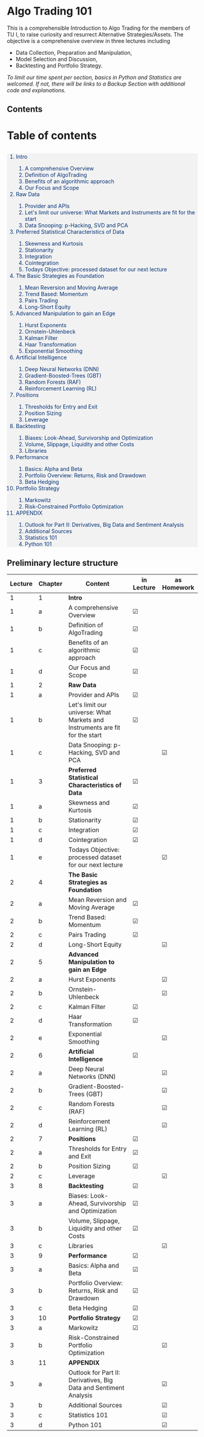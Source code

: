 # Algo Trading 101 

This is a comprehensible Introduction to Algo Trading for the members of TU I, to raise curiosity and resurrect Alternative Strategies/Assets.
The objective is a comprehensive overview in three lectures including 
- Data Collection, Preparation and Manipulation, 
- Model Selection and Discussion,
- Backtesting and Portfolio Strategy.

*To limit our time spent per section, basics in Python and Statistics are welcomed. If not, there will be links to a Backup Section with additional code and explanations.*

## Contents


<h1>Table of contents</h1>

<div class="alert alert-block alert-info" style="text-decoration:none; margin-top: 30px; background-color:#F2F2F2; border-color:#022F73">
    <span style="color:#022F73">
    <ol>
      <li><a href="#1"> <span style="color:#022F73;text-decoration:underline;text-decoration-color:#F2F2F2" 
       >Intro  </span> </a></li>
          <ol>
      <li><a href="#2"> <span style="color:#022F73;text-decoration:underline;text-decoration-color:#F2F2F2" 
       >A comprehensive Overview  </span> </a></li>
      <li><a href="#2"> <span style="color:#022F73;text-decoration:underline;text-decoration-color:#F2F2F2" 
       >Definition of AlgoTrading  </span> </a></li>
      <li><a href="#3"> <span style="color:#022F73;text-decoration:underline;text-decoration-color:#F2F2F2" 
       >Benefits of an algorithmic approach</span> </a></li>
      <li><a href="#4"> <span style="color:#022F73;text-decoration:underline;text-decoration-color:#F2F2F2" 
       >Our Focus and Scope</span> </a></li>
        </ol>
      <li><a href="#5"> <span style="color:#022F73;text-decoration:underline;text-decoration-color:#F2F2F2" 
       >Raw Data </span> </a></li>
       <ol>
       <li><a href="#6"> <span style="color:#022F73;text-decoration:underline;text-decoration-color:#F2F2F2" 
       >Provider and APIs </span> </a></li>
       <li><a href="#7"> <span style="color:#022F73;text-decoration:underline;text-decoration-color:#F2F2F2" 
       >Let's limit our universe: What Markets and Instruments are fit for the start </span> </a></li>
       <li><a href="#6"> <span style="color:#022F73;text-decoration:underline;text-decoration-color:#F2F2F2" 
       >Data Snooping: p-Hacking, SVD and PCA </span> </a></li>
       </ol>   
       <li><a href="#8"> <span style="color:#022F73;text-decoration:underline;text-decoration-color:#F2F2F2" 
       >Preferred Statistical Characteristics of Data</span> </a></li>
       <ol>
       <li><a href="#9"> <span style="color:#022F73;text-decoration:underline;text-decoration-color:#F2F2F2" 
       >Skewness and Kurtosis</span> </a></li>
       <li><a href="#10"> <span style="color:#022F73;text-decoration:underline;text-decoration-color:#F2F2F2" 
       >Stationarity </span> </a></li>    
       <li><a href="#11"> <span style="color:#022F73;text-decoration:underline;text-decoration-color:#F2F2F2" 
       >Integration</span> </a></li>
       <li><a href="#12"> <span style="color:#022F73;text-decoration:underline;text-decoration-color:#F2F2F2" 
       >Cointegration </span> </a></li>     
       <li><a href="#19"> <span style="color:#022F73;text-decoration:underline;text-decoration-color:#F2F2F2" 
       >Todays Objective: processed dataset for our next lecture </span> </a></li>
       </ol>
       <li><a href="#13"> <span style="color:#022F73;text-decoration:underline;text-decoration-color:#F2F2F2" 
       >The  Basic Strategies as Foundation</span> </a></li> 
       <ol>
          <li><a href="#17"> <span style="color:#022F73;text-decoration:underline;text-decoration-color:#F2F2F2" 
       >Mean Reversion and Moving Average</span> </a></li>
       <li><a href="#17"> <span style="color:#022F73;text-decoration:underline;text-decoration-color:#F2F2F2" 
       >Trend Based: Momentum</span> </a></li>
       <li><a href="#18"> <span style="color:#022F73;text-decoration:underline;text-decoration-color:#F2F2F2" 
       >Pairs Trading</span> </a></li>
       <li><a href="#18"> <span style="color:#022F73;text-decoration:underline;text-decoration-color:#F2F2F2" 
       >Long-Short Equity</span> </a></li>       
       </ol>   
       <li><a href="#13"> <span style="color:#022F73;text-decoration:underline;text-decoration-color:#F2F2F2" 
       >Advanced Manipulation to gain an Edge</span> </a></li> 
       <ol>
   <li><a href="#16"> <span style="color:#022F73;text-decoration:underline;text-decoration-color:#F2F2F2" 
       >Hurst Exponents </span> </a></li>
       <li><a href="#18"> <span style="color:#022F73;text-decoration:underline;text-decoration-color:#F2F2F2" 
       >Ornstein-Uhlenbeck </span> </a></li>
       <li><a href="#15"> <span style="color:#022F73;text-decoration:underline;text-decoration-color:#F2F2F2" 
       >Kalman Filter </span> </a></li>    
       <li><a href="#18"> <span style="color:#022F73;text-decoration:underline;text-decoration-color:#F2F2F2" 
       >Haar Transformation </span> </a></li>
       <li><a href="#17"> <span style="color:#022F73;text-decoration:underline;text-decoration-color:#F2F2F2" 
       >Exponential Smoothing </span> </a></li> 
       </ol>
       <li><a href="#20"> <span style="color:#022F73;text-decoration:underline;text-decoration-color:#F2F2F2" 
       >Artificial Intelligence</span> </a></li>
       <ol>
       <li><a href="#20"> <span style="color:#022F73;text-decoration:underline;text-decoration-color:#F2F2F2" 
       >Deep Neural Networks (DNN)</span> </a></li>
       <li><a href="#20"> <span style="color:#022F73;text-decoration:underline;text-decoration-color:#F2F2F2" 
       >Gradient-Boosted-Trees (GBT)</span> </a></li>
       <li><a href="#20"> <span style="color:#022F73;text-decoration:underline;text-decoration-color:#F2F2F2" 
       >Random Forests (RAF)</span> </a></li>
       <li><a href="#20"> <span style="color:#022F73;text-decoration:underline;text-decoration-color:#F2F2F2" 
       >Reinforcement Learning (RL)</span> </a></li>
       </ol>
       <li><a href="#20"> <span style="color:#022F73;text-decoration:underline;text-decoration-color:#F2F2F2" 
       >Positions</span> </a></li>
       <ol>
        <li><a href="#20"> <span style="color:#022F73;text-decoration:underline;text-decoration-color:#F2F2F2" 
       >Thresholds for Entry and Exit</span> </a></li>
       <li><a href="#20"> <span style="color:#022F73;text-decoration:underline;text-decoration-color:#F2F2F2" 
       >Position Sizing</span> </a></li>
       <li><a href="#20"> <span style="color:#022F73;text-decoration:underline;text-decoration-color:#F2F2F2" 
       >Leverage</span> </a></li>
       </ol>
        <li><a href="#20"> <span style="color:#022F73;text-decoration:underline;text-decoration-color:#F2F2F2" 
       >Backtesting</span> </a></li>
       <ol>
       <li><a href="#20"> <span style="color:#022F73;text-decoration:underline;text-decoration-color:#F2F2F2" 
       >Biases: Look-Ahead, Survivorship and Optimization</span> </a></li>    
       <li><a href="#20"> <span style="color:#022F73;text-decoration:underline;text-decoration-color:#F2F2F2" 
       >Volume, Slippage, Liquidity and other Costs</span> </a></li>   
        <li><a href="#20"> <span style="color:#022F73;text-decoration:underline;text-decoration-color:#F2F2F2" 
       >Libraries</span> </a></li>      
        </ol>
       <li><a href="#20"> <span style="color:#022F73;text-decoration:underline;text-decoration-color:#F2F2F2" 
       >Performance</span> </a></li>
       <ol>
        <li><a href="#20"> <span style="color:#022F73;text-decoration:underline;text-decoration-color:#F2F2F2" 
       >Basics: Alpha and Beta</span> </a></li>   
       <li><a href="#20"> <span style="color:#022F73;text-decoration:underline;text-decoration-color:#F2F2F2" 
       >Portfolio Overview: Returns, Risk and Drawdown</span> </a></li>  
       <li><a href="#20"> <span style="color:#022F73;text-decoration:underline;text-decoration-color:#F2F2F2" 
       >Beta Hedging</span> </a></li>        
        </ol>
        <li><a href="#20"> <span style="color:#022F73;text-decoration:underline;text-decoration-color:#F2F2F2" 
       >Portfolio Strategy</span> </a></li>
       <ol>
        <li><a href="#20"> <span style="color:#022F73;text-decoration:underline;text-decoration-color:#F2F2F2" 
       >Markowitz</span> </a></li>    
       <li><a href="#20"> <span style="color:#022F73;text-decoration:underline;text-decoration-color:#F2F2F2" 
       >Risk-Constrained Portfolio Optimization</span> </a></li>      
        </ol> 
        <li><a href="#20"> <span style="color:#022F73;text-decoration:underline;text-decoration-color:#F2F2F2" 
       >APPENDIX</span> </a></li>
        <ol>
        <li><a href="#20"> <span style="color:#022F73;text-decoration:underline;text-decoration-color:#F2F2F2" 
       >Outlook for Part II: Derivatives, Big Data and Sentiment Analysis</span> </a></li>    
       <li><a href="#20"> <span style="color:#022F73;text-decoration:underline;text-decoration-color:#F2F2F2" 
       >Additional Sources</span> </a></li> 
        <li><a href="#20"> <span style="color:#022F73;text-decoration:underline;text-decoration-color:#F2F2F2" 
       >Statistics 101</span> </a></li>
       <li><a href="#20"> <span style="color:#022F73;text-decoration:underline;text-decoration-color:#F2F2F2" 
       >Python 101</span> </a></li> 
        </ol>
    </ol>
    </span>
</div>




## Preliminary lecture structure


| Lecture | Chapter | Content | in Lecture | as Homework | 
| ------ | ------ | ------ | ------ | ------ |
| 1 | 1 | **Intro**  | 
| 1 | a | A comprehensive Overview  | &#9745;
| 1 | b | Definition of AlgoTrading  | &#9745;
| 1 | c | Benefits of an algorithmic approach  | &#9745;
| 1 | d | Our Focus and Scope  | &#9745;
| 1 | 2 | **Raw Data**  | 
| 1 | a | Provider and APIs  | &#9745;
| 1 | b | Let's limit our universe: What Markets and Instruments are fit for the start  | &#9745;
| 1 | c | Data Snooping: p-Hacking, SVD and PCA  | | &#9745;
| 1 | 3 | **Preferred Statistical Characteristics of Data**  | &#9745;
| 1 | a | Skewness and Kurtosis  | &#9745;
| 1 | b | Stationarity  | &#9745;
| 1 | c | Integration  | &#9745;
| 1 | d | Cointegration | &#9745;
| 1 | e | Todays Objective: processed dataset for our next lecture  | | &#9745;
| 2 | 4 | **The Basic Strategies as Foundation**  | 
| 2 | a | Mean Reversion and Moving Average  | &#9745;
| 2 | b | Trend Based: Momentum  | &#9745;
| 2 | c | Pairs Trading  | &#9745;
| 2 | d | Long-Short Equity  | | &#9745;
| 2 | 5 | **Advanced Manipulation to gain an Edge**  | 
| 2 | a | Hurst Exponents  |  | &#9745;
| 2 | b | Ornstein-Uhlenbeck  |  | &#9745;
| 2 | c | Kalman Filter  | &#9745;
| 2 | d | Haar Transformation  | &#9745;
| 2 | e | Exponential Smoothing  |  | &#9745;
| 2 | 6 | **Artificial Intelligence** | &#9745;
| 2 | a | Deep Neural Networks (DNN)  |  | &#9745;
| 2 | b | Gradient-Boosted-Trees (GBT)  |  | &#9745;
| 2 | c | Random Forests (RAF)  |  | &#9745;
| 2 | d | Reinforcement Learning (RL)  |  | &#9745;
| 2 | 7 | **Positions**  | &#9745;
| 2 | a | Thresholds for Entry and Exit  | &#9745;
| 2 | b | Position Sizing  | &#9745;
| 2 | c | Leverage  |  | &#9745;
| 3 | 8 | **Backtesting**  | &#9745;
| 3 | a | Biases: Look-Ahead, Survivorship and Optimization  | &#9745;
| 3 | b | Volume, Slippage, Liquidity and other Costs  | &#9745;
| 3 | c | Libraries  |  | &#9745;
| 3 | 9 | **Performance**  | &#9745;
| 3 | a | Basics: Alpha and Beta  | &#9745;
| 3 | b | Portfolio Overview: Returns, Risk and Drawdown  | &#9745;
| 3 | c | Beta Hedging  |  &#9745;
| 3 | 10 | **Portfolio Strategy**  | &#9745;
| 3 | a | Markowitz  | &#9745;
| 3 | b | Risk-Constrained Portfolio Optimization  |  | &#9745;
| 3 | 11 | **APPENDIX**  | 
| 3 | a | Outlook for Part II: Derivatives, Big Data and Sentiment Analysis  | | &#9745;
| 3 | b | Additional Sources  | | &#9745;
| 3 | c | Statistics 101  | | &#9745;
| 3 | d | Python 101  | | &#9745;